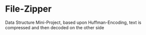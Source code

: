 # File-Zipper
Data Structure Mini-Project, based upon Huffman-Encoding, text is compressed and then decoded on the other side

